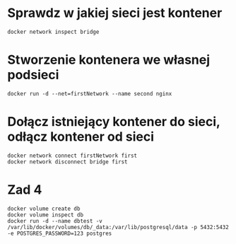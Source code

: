 # Sprawdz w jakiej sieci jest kontener
```
docker network inspect bridge
```
# Stworzenie kontenera we własnej podsieci
```
docker run -d --net=firstNetwork --name second nginx
```
# Dołącz istniejący kontener do sieci, odłącz kontener od sieci
```
docker network connect firstNetwork first
docker network disconnect bridge first
```
# Zad 4
```
docker volume create db
docker volume inspect db
docker run -d --name dbtest -v /var/lib/docker/volumes/db/_data:/var/lib/postgresql/data -p 5432:5432 -e POSTGRES_PASSWORD=123 postgres
```
